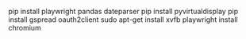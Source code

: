 pip install playwright pandas dateparser
pip install pyvirtualdisplay
pip install gspread oauth2client
sudo apt-get install xvfb
playwright install chromium